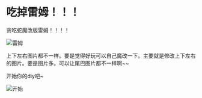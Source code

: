 # 吃掉雷姆！！！

贪吃蛇魔改版雷姆！！！！

![雷姆](https://ae04.alicdn.com/kf/U482d9a67a435444793e720c07168f5dfm.jpg)



上下左右图片都不一样。要是觉得好玩可以自己魔改一下。主要就是修改上下左右的图片。要是图片多。可以让尾巴图片都不一样啊~~



开始你的diy吧~

![开始](https://ae03.alicdn.com/kf/Ud895e2940c4b441786df851add8f483fT.jpg)